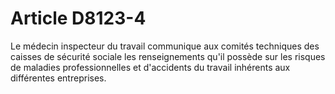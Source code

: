 # Article D8123-4

  
Le médecin inspecteur du travail communique aux comités techniques des caisses de sécurité sociale les renseignements qu'il possède sur les risques de maladies professionnelles et d'accidents du travail inhérents aux différentes entreprises.